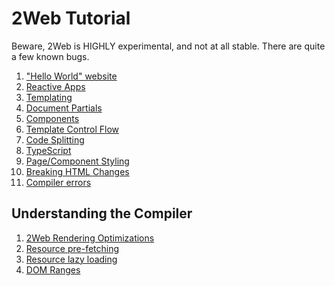 # 2Web Tutorial

Beware, 2Web is HIGHLY experimental, and not at all stable.
There are quite a few known bugs.

1. ["Hello World" website](./1-hello-world.md)
2. [Reactive Apps](./2-reactive-apps.md)
3. [Templating](./3-templating.md)
4. [Document Partials](./4-document-partials.md)
5. [Components](./5-components.md)
6. [Template Control Flow](./6-control-flow.md)
7. [Code Splitting](./7-code-splitting.md)
8. [TypeScript](./8-typescript.md)
9. [Page/Component Styling](./9-styling.md)
10. [Breaking HTML Changes](./10-breaking-html.md)
11. [Compiler errors](./11-compiler-errors.md)

## Understanding the Compiler

1. [2Web Rendering Optimizations](./optimizations/1-rendering.md)
2. [Resource pre-fetching](./optimizations/2-prefetching.md)
3. [Resource lazy loading](./optimizations/3-lazy-loading.md)
4. [DOM Ranges](./optimizations/4-dom-ranges.md)
